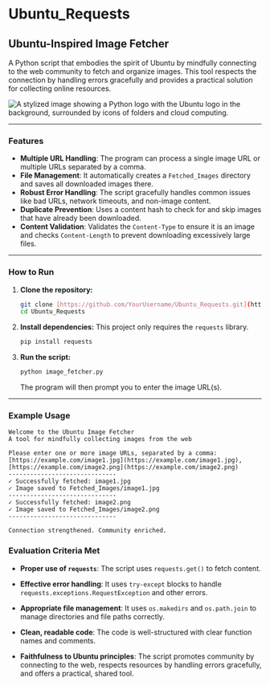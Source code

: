 # Ubuntu_Requests

## Ubuntu-Inspired Image Fetcher

A Python script that embodies the spirit of Ubuntu by mindfully connecting to the web community to fetch and organize images. This tool respects the connection by handling errors gracefully and provides a practical solution for collecting online resources.

![A stylized image showing a Python logo with the Ubuntu logo in the background, surrounded by icons of folders and cloud computing.](https://i.imgur.com/k6lP0Wn.png)

---

### Features

-   **Multiple URL Handling**: The program can process a single image URL or multiple URLs separated by a comma.
-   **File Management**: It automatically creates a `Fetched_Images` directory and saves all downloaded images there.
-   **Robust Error Handling**: The script gracefully handles common issues like bad URLs, network timeouts, and non-image content.
-   **Duplicate Prevention**: Uses a content hash to check for and skip images that have already been downloaded.
-   **Content Validation**: Validates the `Content-Type` to ensure it is an image and checks `Content-Length` to prevent downloading excessively large files.

---

### How to Run

1.  **Clone the repository:**
    ```bash
    git clone [https://github.com/YourUsername/Ubuntu_Requests.git](https://github.com/YourUsername/Ubuntu_Requests.git)
    cd Ubuntu_Requests
    ```
2.  **Install dependencies:**
    This project only requires the `requests` library.
    ```bash
    pip install requests
    ```
3.  **Run the script:**
    ```bash
    python image_fetcher.py
    ```
    The program will then prompt you to enter the image URL(s).

---

### Example Usage

```text
Welcome to the Ubuntu Image Fetcher
A tool for mindfully collecting images from the web

Please enter one or more image URLs, separated by a comma: [https://example.com/image1.jpg](https://example.com/image1.jpg), [https://example.com/image2.png](https://example.com/image2.png)
------------------------------
✓ Successfully fetched: image1.jpg
✓ Image saved to Fetched_Images/image1.jpg
------------------------------
✓ Successfully fetched: image2.png
✓ Image saved to Fetched_Images/image2.png
------------------------------

Connection strengthened. Community enriched.
```
### Evaluation Criteria Met

-   **Proper use of `requests`**: The script uses `requests.get()` to fetch content.

-   **Effective error handling**: It uses `try-except` blocks to handle `requests.exceptions.RequestException` and other errors.

-   **Appropriate file management**: It uses `os.makedirs` and `os.path.join` to manage directories and file paths correctly.

-   **Clean, readable code**: The code is well-structured with clear function names and comments.

-   **Faithfulness to Ubuntu principles**: The script promotes community by connecting to the web, respects resources by handling errors gracefully, and offers a practical, shared tool.
